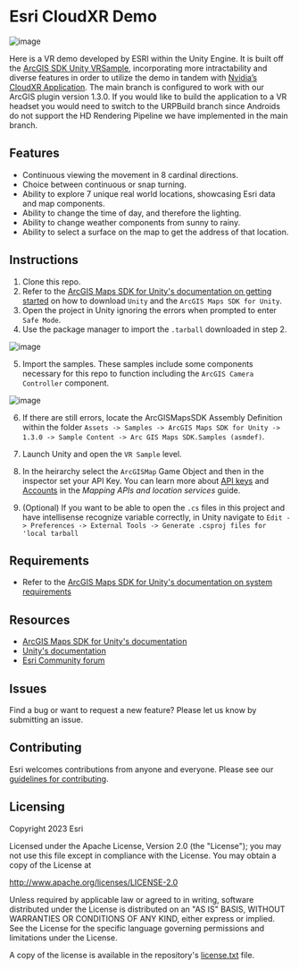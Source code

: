 # Esri CloudXR Demo

![image](arcgis-maps-sdk-unity-samples.png)

Here is a VR demo developed by ESRI within the Unity Engine. It is built off the [ArcGIS SDK Unity VRSample](https://github.com/Esri/arcgis-maps-sdk-unity-samples/tree/main/samples_project/Assets/SampleViewer/Samples/VRSample), incorporating more intractability and diverse features in order to utilize the demo in tandem with [Nvidia’s CloudXR Application](https://developer.nvidia.com/cloudxr-sdk). The main branch is configured to work with our ArcGIS plugin version 1.3.0. If you would like to build the application to a VR headset you would need to switch to the URPBuild branch since Androids do not support the HD Rendering Pipeline we have implemented in the main branch.

## Features
* Continuous viewing the movement in 8 cardinal directions.
* Choice between continuous or snap turning.
* Ability to explore 7 unique real world locations, showcasing Esri data and map components.
* Ability to change the time of day, and therefore the lighting.
* Ability to change weather components from sunny to rainy.
* Ability to select a surface on the map to get the address of that location.

## Instructions

1. Clone this repo.
2. Refer to the [ArcGIS Maps SDK for Unity's documentation on getting started](https://developers.arcgis.com/unity/get-started/) on how to download `Unity` and the `ArcGIS Maps SDK for Unity`.
3. Open the project in Unity ignoring the errors when prompted to enter `Safe Mode`.
4. Use the package manager to import the `.tarball` downloaded in step 2.

![image](package-manager.png)

5. Import the samples. These samples include some components necessary for this repo to function including the `ArcGIS Camera Controller` component.

![image](import-samples.png)

6. If there are still errors, locate the ArcGISMapsSDK Assembly Definition within the folder `Assets -> Samples -> ArcGIS Maps SDK for Unity -> 1.3.0 -> Sample Content -> Arc GIS Maps SDK.Samples (asmdef)`.

7. Launch Unity and open the `VR Sample` level.

8. In the heirarchy select the `ArcGISMap` Game Object and then in the inspector set your API Key. You can learn more about [API keys](https://developers.arcgis.com/documentation/mapping-apis-and-services/security/api-keys/) and [Accounts](https://developers.arcgis.com/documentation/mapping-apis-and-services/deployment/accounts/) in the _Mapping APIs and location services_ guide.

9. (Optional) If you want to be able to open the `.cs` files in this project and have intellisense recognize variable correctly, in Unity navigate to `Edit -> Preferences -> External Tools -> Generate .csproj files for 'local tarball`

## Requirements

* Refer to the [ArcGIS Maps SDK for Unity's documentation on system requirements](https://developers.arcgis.com/unity/reference/system-requirements/)

## Resources

* [ArcGIS Maps SDK for Unity's documentation](https://developers.arcgis.com/unity/)
* [Unity's documentation](https://docs.unity.com/)
* [Esri Community forum](https://community.esri.com/t5/arcgis-maps-sdks-for-unity-questions/bd-p/arcgis-maps-sdks-unity-questions)

## Issues

Find a bug or want to request a new feature?  Please let us know by submitting an issue.

## Contributing

Esri welcomes contributions from anyone and everyone. Please see our [guidelines for contributing](https://github.com/esri/contributing).

## Licensing
Copyright 2023 Esri

Licensed under the Apache License, Version 2.0 (the "License");
you may not use this file except in compliance with the License.
You may obtain a copy of the License at

   http://www.apache.org/licenses/LICENSE-2.0

Unless required by applicable law or agreed to in writing, software
distributed under the License is distributed on an "AS IS" BASIS,
WITHOUT WARRANTIES OR CONDITIONS OF ANY KIND, either express or implied.
See the License for the specific language governing permissions and
limitations under the License.

A copy of the license is available in the repository's [license.txt]( https://raw.github.com/Esri/arcgis-maps-sdk-unity-samples/master/license.txt) file.
